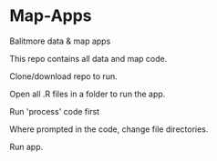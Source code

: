 # Map-Apps
Balitmore data &amp; map apps

This repo contains all data and map code. 

Clone/download repo to run. 

Open all .R files in a folder to run the app. 

Run 'process' code first

Where prompted in the code, change file directories. 

Run app. 
